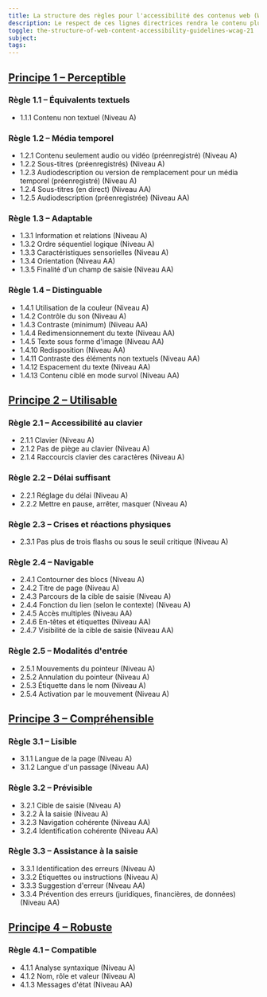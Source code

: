 ```yaml
---
title: La structure des règles pour l'accessibilité des contenus web (WCAG) 2.1
description: Le respect de ces lignes directrices rendra le contenu plus accessible à un plus grand nombre de personnes handicapées, y compris les aménagements pour la cécité et la basse vision, la surdité et la perte d'audition, les mouvements limités, les troubles de la parole, la photosensibilité et les combinaisons de ceux-ci, ainsi que certains aménagements pour les troubles de l'apprentissage et les limitations cognitives ; mais il ne répondra pas à tous les besoins des utilisateurs souffrant de ces handicaps.
toggle: the-structure-of-web-content-accessibility-guidelines-wcag-21
subject:
tags:
---
```


## <a href="https://www.w3.org/Translations/WCAG21-fr/#perceivable" hreflang="en">Principe 1 – Perceptible</a>

### Règle 1.1 – Équivalents textuels

- 1.1.1 Contenu non textuel (Niveau A)

### Règle 1.2 – Média temporel

- 1.2.1 Contenu seulement audio ou vidéo (préenregistré) (Niveau A)
- 1.2.2 Sous-titres (préenregistrés) (Niveau A)
- 1.2.3 Audiodescription ou version de remplacement pour un média temporel (préenregistré) (Niveau A)
- 1.2.4 Sous-titres (en direct) (Niveau AA)
- 1.2.5 Audiodescription (préenregistrée) (Niveau AA)

### Règle 1.3 – Adaptable

- 1.3.1 Information et relations (Niveau A)
- 1.3.2 Ordre séquentiel logique (Niveau A)
- 1.3.3 Caractéristiques sensorielles (Niveau A)
- 1.3.4 Orientation (Niveau AA)
- 1.3.5 Finalité d'un champ de saisie (Niveau AA)

### Règle 1.4 – Distinguable

- 1.4.1 Utilisation de la couleur (Niveau A)
- 1.4.2 Contrôle du son (Niveau A)
- 1.4.3 Contraste (minimum) (Niveau AA)
- 1.4.4 Redimensionnement du texte (Niveau AA)
- 1.4.5 Texte sous forme d'image (Niveau AA)
- 1.4.10 Redisposition (Niveau AA)
- 1.4.11 Contraste des éléments non textuels (Niveau AA)
- 1.4.12 Espacement du texte (Niveau AA)
- 1.4.13 Contenu ciblé en mode survol (Niveau AA)

## <a href="https://www.w3.org/Translations/WCAG21-fr/#operable" hreflang="en">Principe 2 – Utilisable</a>

### Règle 2.1 – Accessibilité au clavier

- 2.1.1 Clavier (Niveau A)
- 2.1.2 Pas de piège au clavier (Niveau A)
- 2.1.4 Raccourcis clavier des caractères (Niveau A)

### Règle 2.2 – Délai suffisant

- 2.2.1 Réglage du délai (Niveau A)
- 2.2.2 Mettre en pause, arrêter, masquer (Niveau A)

### Règle 2.3 – Crises et réactions physiques

- 2.3.1 Pas plus de trois flashs ou sous le seuil critique (Niveau A)

### Règle 2.4 – Navigable

- 2.4.1 Contourner des blocs (Niveau A)
- 2.4.2 Titre de page (Niveau A)
- 2.4.3 Parcours de la cible de saisie (Niveau A)
- 2.4.4 Fonction du lien (selon le contexte) (Niveau A)
- 2.4.5 Accès multiples (Niveau AA)
- 2.4.6 En-têtes et étiquettes (Niveau AA)
- 2.4.7 Visibilité de la cible de saisie (Niveau AA)

### Règle 2.5 – Modalités d'entrée

- 2.5.1 Mouvements du pointeur (Niveau A)
- 2.5.2 Annulation du pointeur (Niveau A)
- 2.5.3 Étiquette dans le nom (Niveau A)
- 2.5.4 Activation par le mouvement (Niveau A)

## <a href="https://www.w3.org/Translations/WCAG21-fr/#understandable" hreflang="en">Principe 3 – Compréhensible</a>

### Règle 3.1 – Lisible

- 3.1.1 Langue de la page (Niveau A)
- 3.1.2 Langue d'un passage (Niveau AA)

### Règle 3.2 – Prévisible

- 3.2.1 Cible de saisie (Niveau A)
- 3.2.2 À la saisie (Niveau A)
- 3.2.3 Navigation cohérente (Niveau AA)
- 3.2.4 Identification cohérente (Niveau AA)

### Règle 3.3 – Assistance à la saisie

- 3.3.1 Identification des erreurs (Niveau A)
- 3.3.2 Étiquettes ou instructions (Niveau A)
- 3.3.3 Suggestion d'erreur (Niveau AA)
- 3.3.4 Prévention des erreurs (juridiques, financières, de données) (Niveau AA)

## <a href="https://www.w3.org/Translations/WCAG21-fr/#robust" hreflang="en">Principe 4 – Robuste</a>

### Règle 4.1 – Compatible

- 4.1.1 Analyse syntaxique (Niveau A)
- 4.1.2 Nom, rôle et valeur (Niveau A)
- 4.1.3 Messages d'état (Niveau AA)
